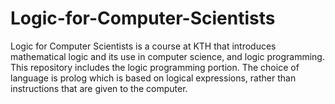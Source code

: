 # Logic-for-Computer-Scientists
Logic for Computer Scientists is a course at KTH that introduces mathematical logic and its use in computer science, and logic programming. This 
repository includes the logic programming portion. The choice of language is prolog which is based on logical expressions, rather than instructions 
that are given to the computer. 
